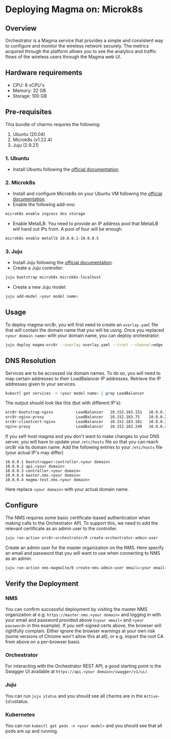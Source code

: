 # Deploying Magma on: Microk8s

## Overview
Orchestrator is a Magma service that provides a simple and consistent way to 
configure and monitor the wireless network securely. The metrics acquired through the platform 
allows you to see the analytics and traffic flows of the wireless users through the Magma web UI.


## Hardware requirements
- CPU: 8 vCPU's
- Memory: 32 GB
- Storage: 100 GB

## Pre-requisites
This bundle of charms requires the following:
1. Ubuntu (20.04)
2. Microk8s (v1.22.4)
3. Juju (2.9.21)

### 1. Ubuntu
- Install Ubuntu following the [official documentation](https://releases.ubuntu.com/20.04/).

### 2. Microk8s
- Install and configure Microk8s on your Ubuntu VM following the 
[official documentation](https://microk8s.io/docs/getting-started).
- Enable the following add-ons:

```bash
microk8s enable ingress dns storage
```
- Enable MetalLB. You need to provide an IP address pool that MetalLB will hand out IPs from. A 
pool of four will be enough.

```bash
microk8s enable metallb 10.0.0.1-10.0.0.5
```

### 3. Juju
- Install Juju following the [official documentation](https://juju.is/docs/olm/installing-juju).
- Create a Juju controller:

```bash
juju bootstrap microk8s microk8s-localhost
```

- Create a new Juju model:

```bash
juju add-model <your model name>
```

## Usage

To deploy magma-orc8r, you will first need to create an `overlay.yaml` file that will contain
the domain name that you will be using. Once you replaced `<your domain name>` with your domain 
name, you can deploy orchestrator:

```bash
juju deploy magma-orc8r --overlay overlay.yaml --trust --channel=edge
```

## DNS Resolution

Services are to be accessed via domain names. To do so, you will need to map certain addresses to 
their LoadBalancer IP addresses. Retrieve the IP addresses given to your services.

```bash
kubectl get services -n <your model name> | grep LoadBalancer
```

The output should look like this (but with different IP's):

```bash
orc8r-bootstrap-nginx          LoadBalancer   10.152.183.151   10.0.0.1      80:31200/TCP,443:30747/TCP,8444:30618/TCP                  5h41m
orc8r-nginx-proxy              LoadBalancer   10.152.183.75    10.0.0.2      80:32035/TCP,8443:30130/TCP,8444:31694/TCP,443:30794/TCP   22h
orc8r-clientcert-nginx         LoadBalancer   10.152.183.181   10.0.0.3      80:31641/TCP,443:31082/TCP,8443:31811/TCP                  5h41m
nginx-proxy                    LoadBalancer   10.152.183.249   10.0.0.4      443:30760/TCP                                              44s
```

If you self-host magma and you don't want to make changes to your DNS server, you will have to
update your `/etc/hosts` file so that you can reach orc8r via its domain name. Add the following 
entries to your `/etc/hosts` file (your actual IP's may differ)

```text
10.0.0.1 bootstrapper-controller.<your domain>
10.0.0.2 api.<your domain>
10.0.0.3 controller.<your domain>
10.0.0.4 master.nms.<your domain>
10.0.0.4 magma-test.nms.<your domain>
```
Here replace `<your domain>` with your actual domain name.


## Configure

The NMS requires some basic certificate-based authentication when making calls to the Orchestrator 
API. To support this, we need to add the relevant certificate as an admin user to the controller.

```bash
juju run-action orc8r-orchestrator/0 create-orchestrator-admin-user
```

Create an admin user for the master organization on the NMS. Here specify an email and password that 
you will want to use when connecting to NMS as an admin.

```bash
juju run-action nms-magmalte/0 create-nms-admin-user email=<your email> password=<your password>
```

## Verify the Deployment
### NMS 
You can confirm successful deployment by visiting the master NMS organization at e.g. 
`https://master.nms.<your domain>` and logging in with your email and password provided above 
(`<your email>` and `<your password>` in this example).
If you self-signed certs above, the browser will rightfully complain. 
Either ignore the browser warnings at your own risk (some versions of Chrome won't 
allow this at all), or e.g. import the root CA from above on a per-browser basis.

### Orchestrator
For interacting with the Orchestrator REST API, a good starting point is the Swagger UI available 
at `https://api.<your domain>/swagger/v1/ui/`.

### Juju
You can run `juju status` and you should see all charms are in the `Active-Idle`status.

### Kubernetes
You can run `kubectl get pods -n <your model>` and you should see that all pods are up and 
running.
